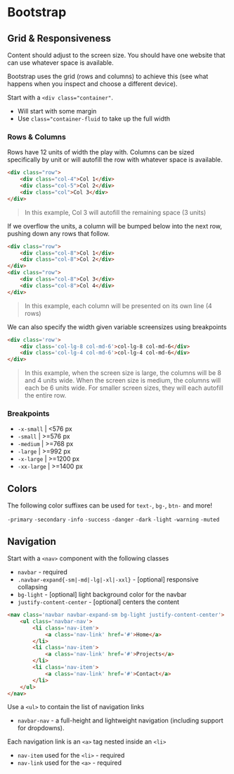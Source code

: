 # Bootstrap

## Grid & Responsiveness

Content should adjust to the screen size. You should have one website that can use whatever space is available.

Bootstrap uses the grid (rows and columns) to achieve this (see what happens when you inspect and choose a different device).

Start with a `<div class="container"`.

* Will start with some margin
* Use `class="container-fluid` to take up the full width

### Rows & Columns

Rows have 12 units of width the play with. Columns can be sized specifically by unit or will autofill the row with whatever space is available.

```html
<div class="row">
    <div class="col-4">Col 1</div>
    <div class="col-5">Col 2</div>
    <div class="col">Col 3</div>
</div>
```

> In this example, Col 3 will autofill the remaining space (3 units)

If we overflow the units, a column will be bumped below into the next row, pushing down any rows that follow.

```html
<div class="row">
    <div class="col-8">Col 1</div>
    <div class="col-8">Col 2</div>
</div>
<div class="row">
    <div class="col-8">Col 3</div>
    <div class="col-8">Col 4</div>
</div>
```
> In this example, each column will be presented on its own line (4 rows)

We can also specify the width given variable screensizes using breakpoints

```html
<div class='row'>
    <div class='col-lg-8 col-md-6'>col-lg-8 col-md-6</div>
    <div class='col-lg-4 col-md-6'>col-lg-4 col-md-6</div>
</div>
```
> In this example, when the screen size is large, the columns will be 8 and 4 units wide. When the screen size is medium, the columns will each be 6 units wide. For smaller screen sizes, they will each autofill the entire row.

### Breakpoints
* `-x-small`   | <576 px
* `-small`     | >=576 px
* `-medium`    | >=768 px
* `-large`     | >=992 px
* `-x-large`   | >=1200 px
* `-xx-large`  | >=1400 px

## Colors

The following color suffixes can be used for `text-`, `bg-`, `btn-` and more!

`-primary`
`-secondary`
`-info`
`-success`
`-danger`
`-dark`
`-light`
`-warning`
`-muted`

## Navigation

Start with a `<nav>` component with the following classes
* `navbar` - required
* `.navbar-expand{-sm|-md|-lg|-xl|-xxl}` - [optional] responsive collapsing
* `bg-light` - [optional] light background color for the navbar
* `justify-content-center` - [optional] centers the content

```html
<nav class='navbar navbar-expand-sm bg-light justify-content-center'>
    <ul class='navbar-nav'>
        <li class='nav-item'>
            <a class='nav-link' href='#'>Home</a>
        </li>
        <li class='nav-item'>
            <a class='nav-link' href='#'>Projects</a>
        </li>
        <li class='nav-item'>
            <a class='nav-link' href='#'>Contact</a>
        </li>
    </ul>
</nav>
```

Use a `<ul>` to contain the list of navigation links
* `navbar-nav` - a full-height and lightweight navigation (including support for dropdowns).

Each navigation link is an `<a>` tag nested inside an `<li>`
* `nav-item` used for the `<li>` - required
* `nav-link` used for the `<a>` - required



